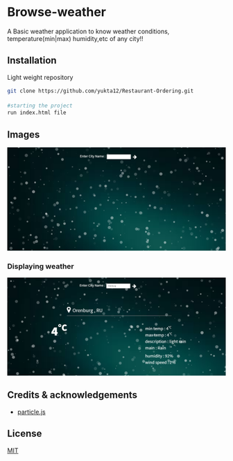 # Browse-weather

A Basic weather application to know weather conditions, temperature(min|max) humidity,etc of any city!!

## Installation

Light weight repository

```bash
git clone https://github.com/yukta12/Restaurant-Ordering.git

#starting the project
run index.html file

```
## Images

![picture](https://github.com/yukta12/Browse-weather/blob/master/ss-1.PNG)

### Displaying weather
![picture](https://github.com/yukta12/Browse-weather/blob/master/ss-2.PNG)


## Credits & acknowledgements

- [particle.js](https://vincentgarreau.com/particles.js/#snow)

## License
[MIT](https://choosealicense.com/licenses/mit/)
